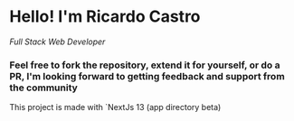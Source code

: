 # Hello! I'm Ricardo Castro 
_Full Stack Web Developer_

### Feel free to fork the repository, extend it for yourself, or do a PR, I'm looking forward to getting feedback and support from the community

This project is made with
`NextJs 13 (app directory beta)
